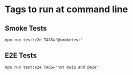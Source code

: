 # Tags to run at command line
## Smoke Tests
```
npm run test:e2e TAGS="@smoketest"
```

## E2E Tests
```
npm run test:e2e TAGS="not @wip and @e2e"
```
